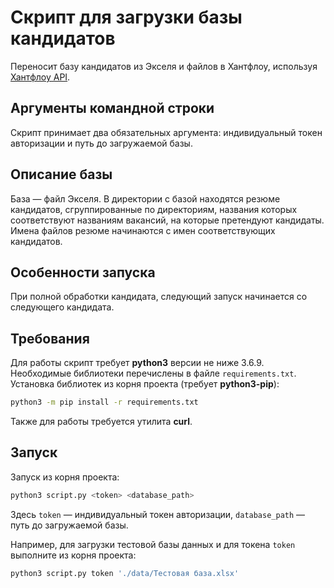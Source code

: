 # Скрипт для загрузки базы кандидатов

Переносит базу кандидатов из Экселя и файлов в Хантфлоу, используя [Хантфлоу API](https://github.com/huntflow/api).

## Аргументы командной строки

Скрипт принимает два обязательных аргумента: индивидуальный токен авторизации и путь до загружаемой базы.

## Описание базы

База&nbsp;&mdash; файл Экселя. В директории с базой находятся резюме кандидатов, сгруппированные по директориям, 
названия которых соответствуют названиям вакансий, на которые претендуют кандидаты. Имена файлов резюме начинаются с 
имен соответствующих кандидатов.

## Особенности запуска

При полной обработки кандидата, следующий запуск начинается со следующего кандидата.

## Требования

Для работы скрипт требует **python3** версии не ниже 3.6.9. Необходимые библиотеки перечислены в файле `requirements.txt`. 
Установка библиотек из корня проекта (требует **python3-pip**):

```bash
python3 -m pip install -r requirements.txt
```

Также для работы требуется утилита **curl**.

## Запуск

Запуск из корня проекта:

```bash
python3 script.py <token> <database_path>
```

Здесь `token`&nbsp;&mdash; индивидуальный токен авторизации, `database_path`&nbsp;&mdash; путь до загружаемой базы.

Например, для загрузки тестовой базы данных и для токена `token` выполните из корня проекта:

```bash
python3 script.py token './data/Тестовая база.xlsx'
```
